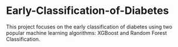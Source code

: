 # Early-Classification-of-Diabetes
This project focuses on the early classification of diabetes using two popular machine learning algorithms: XGBoost and Random Forest Classification.
